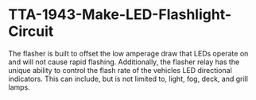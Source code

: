 # TTA-1943-Make-LED-Flashlight-Circuit
The flasher is built to offset the low amperage draw that LEDs operate on and will not cause rapid flashing. Additionally, the flasher relay has the unique ability to control the flash rate of the vehicles LED directional indicators. This can include, but is not limited to, light, fog, deck, and grill lamps.
